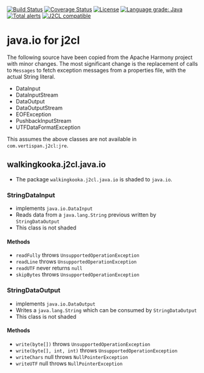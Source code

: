 [![Build Status](https://travis-ci.com/mP1/j2cl-java-io.svg?branch=master)](https://travis-ci.com/mP1/j2cl-java-io.svg?branch=master)
[![Coverage Status](https://coveralls.io/repos/github/mP1/j2cl-java-io/badge.svg?branch=master)](https://coveralls.io/github/mP1/j2cl-java-io?branch=master)
[![License](https://img.shields.io/badge/License-Apache%202.0-blue.svg)](https://opensource.org/licenses/Apache-2.0)
[![Language grade: Java](https://img.shields.io/lgtm/grade/java/g/mP1/j2cl-java-io.svg?logo=lgtm&logoWidth=18)](https://lgtm.com/projects/g/mP1/j2cl-java-io/context:java)
[![Total alerts](https://img.shields.io/lgtm/alerts/g/mP1/j2cl-java-io.svg?logo=lgtm&logoWidth=18)](https://lgtm.com/projects/g/mP1/j2cl-java-io/alerts/)
[![J2CL compatible](https://img.shields.io/badge/J2CL-compatible-brightgreen.svg)](https://github.com/mP1/j2cl-central)



# java.io for j2cl

The following source have been copied from the Apache Harmony project with minor changes. The most significant change
is the replacement of calls to `Messages` to fetch exception messages from a properties file, with the actual String literal.

- DataInput
- DataInputStream
- DataOutput
- DataOutputStream
- EOFException
- PushbackInputStream
- UTFDataFormatException

This assumes the above classes are not available in `com.vertispan.j2cl:jre`.



## walkingkooka.j2cl.java.io

- The package `walkingkooka.j2cl.java.io` is shaded to `java.io`.



### StringDataInput

- implements `java.io.DataInput`
- Reads data from a `java.lang.String` previous written by `StringDataOutput`
- This class is not shaded



#### Methods

- `readFully` throws `UnsupportedOperationException`
- `readLine` throws `UnsupportedOperationException`
- `readUTF` never returns `null`
- `skipBytes` throws `UnsupportedOperationException`



### StringDataOutput

- implements `java.io.DataOutput`
- Writes a `java.lang.String` which can be consumed by `StringDataOutput`
- This class is not shaded




#### Methods

- `write(byte[])` throws `UnsupportedOperationException`
- `write(byte[], int, int)` throws `UnsupportedOperationException`
- `writeChars` null throws `NullPointerException`
- `writeUTF` null throws `NullPointerException`


